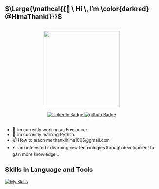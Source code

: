   ## $\Large{\mathcal{{👋 \ Hi \, I’m \color{darkred} @HimaThanki}}}$
<br>
<div id="header" align="center">
  <img src="https://media.giphy.com/media/lebpnk3qVPAjBxIKKc/giphy.gif" width="250"/>
</div>
<br>
<div id="badges" align="center">
  <a href="https://www.linkedin.com/in/hima-thanki-79a108235">
    <img src="https://img.shields.io/badge/-LinkedIn-00599C?style=flat-square&logo=LinkedIn&logoColor=white" alt="LinkedIn Badge"/>
  </a>
  <a href="https://www.github.com/Hima-Thanki">
    <img src="https://img.shields.io/badge/Github-black?style=flat-square&logo=github&logoColor=white" alt="github Badge"/>
  </a>
</div>
<br>
<ul>
    <li>🔭 I’m currently working as Freelancer.</li>
    <li>🌱 I’m currently learning Python.</li>
    <li>📫 How to reach me thankihima1006@gmail.com </li>
    <li>⚡ I am interested in learning new technologies through development to gain more knowledge...</li>
</ul>


## Skills in Language and Tools

[![My Skills](https://skillicons.dev/icons?i=c,cpp,java,js,dotnet,react,python,html,css,php,vscode,androidstudio,kotlin,mysql,visualstudio,wordpress,cs,nodejs,linux,django,bootstrap,laravel,git,ps,powershell&theme=light)](https://skillicons.dev)
